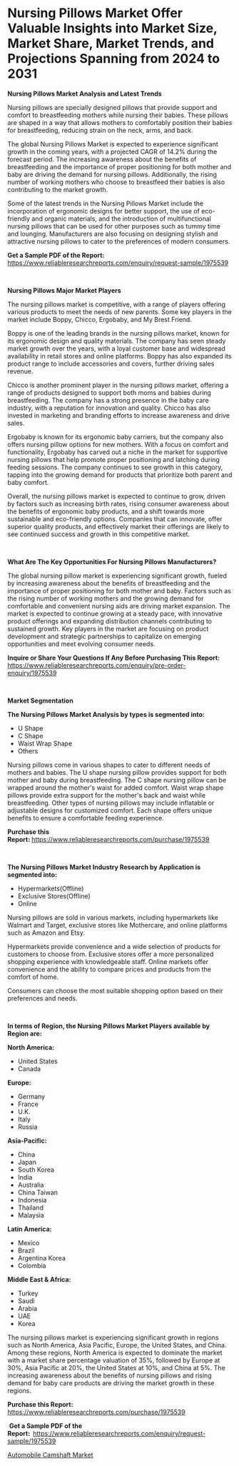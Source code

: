 <p><h1>Nursing Pillows Market Offer Valuable Insights into Market Size, Market Share, Market Trends, and Projections Spanning from 2024 to 2031</h1></p><p><strong>Nursing Pillows Market Analysis and Latest Trends</strong></p>
<p><p>Nursing pillows are specially designed pillows that provide support and comfort to breastfeeding mothers while nursing their babies. These pillows are shaped in a way that allows mothers to comfortably position their babies for breastfeeding, reducing strain on the neck, arms, and back.</p><p>The global Nursing Pillows Market is expected to experience significant growth in the coming years, with a projected CAGR of 14.2% during the forecast period. The increasing awareness about the benefits of breastfeeding and the importance of proper positioning for both mother and baby are driving the demand for nursing pillows. Additionally, the rising number of working mothers who choose to breastfeed their babies is also contributing to the market growth.</p><p>Some of the latest trends in the Nursing Pillows Market include the incorporation of ergonomic designs for better support, the use of eco-friendly and organic materials, and the introduction of multifunctional nursing pillows that can be used for other purposes such as tummy time and lounging. Manufacturers are also focusing on designing stylish and attractive nursing pillows to cater to the preferences of modern consumers.</p></p>
<p><strong>Get a Sample PDF of the Report:&nbsp;</strong> <a href="https://www.reliableresearchreports.com/enquiry/request-sample/1975539">https://www.reliableresearchreports.com/enquiry/request-sample/1975539</a></p>
<p>&nbsp;</p>
<p><strong>Nursing Pillows Major Market Players</strong></p>
<p><p>The nursing pillows market is competitive, with a range of players offering various products to meet the needs of new parents. Some key players in the market include Boppy, Chicco, Ergobaby, and My Brest Friend.</p><p>Boppy is one of the leading brands in the nursing pillows market, known for its ergonomic design and quality materials. The company has seen steady market growth over the years, with a loyal customer base and widespread availability in retail stores and online platforms. Boppy has also expanded its product range to include accessories and covers, further driving sales revenue.</p><p>Chicco is another prominent player in the nursing pillows market, offering a range of products designed to support both moms and babies during breastfeeding. The company has a strong presence in the baby care industry, with a reputation for innovation and quality. Chicco has also invested in marketing and branding efforts to increase awareness and drive sales.</p><p>Ergobaby is known for its ergonomic baby carriers, but the company also offers nursing pillow options for new mothers. With a focus on comfort and functionality, Ergobaby has carved out a niche in the market for supportive nursing pillows that help promote proper positioning and latching during feeding sessions. The company continues to see growth in this category, tapping into the growing demand for products that prioritize both parent and baby comfort.</p><p>Overall, the nursing pillows market is expected to continue to grow, driven by factors such as increasing birth rates, rising consumer awareness about the benefits of ergonomic baby products, and a shift towards more sustainable and eco-friendly options. Companies that can innovate, offer superior quality products, and effectively market their offerings are likely to see continued success and growth in this competitive market.</p></p>
<p>&nbsp;</p>
<p><strong>What Are The Key Opportunities For Nursing Pillows Manufacturers?</strong></p>
<p><p>The global nursing pillow market is experiencing significant growth, fueled by increasing awareness about the benefits of breastfeeding and the importance of proper positioning for both mother and baby. Factors such as the rising number of working mothers and the growing demand for comfortable and convenient nursing aids are driving market expansion. The market is expected to continue growing at a steady pace, with innovative product offerings and expanding distribution channels contributing to sustained growth. Key players in the market are focusing on product development and strategic partnerships to capitalize on emerging opportunities and meet evolving consumer needs.</p></p>
<p><strong>Inquire or Share Your Questions If Any Before Purchasing This Report:</strong> <a href="https://www.reliableresearchreports.com/enquiry/pre-order-enquiry/1975539">https://www.reliableresearchreports.com/enquiry/pre-order-enquiry/1975539</a></p>
<p>&nbsp;</p>
<p><strong>Market Segmentation</strong></p>
<p><strong>The Nursing Pillows Market Analysis by types is segmented into:</strong></p>
<p><ul><li>U Shape</li><li>C Shape</li><li>Waist Wrap Shape</li><li>Others</li></ul></p>
<p><p>Nursing pillows come in various shapes to cater to different needs of mothers and babies. The U shape nursing pillow provides support for both mother and baby during breastfeeding. The C shape nursing pillow can be wrapped around the mother's waist for added comfort. Waist wrap shape pillows provide extra support for the mother's back and waist while breastfeeding. Other types of nursing pillows may include inflatable or adjustable designs for customized comfort. Each shape offers unique benefits to ensure a comfortable feeding experience.</p></p>
<p><strong>Purchase this Report:&nbsp;</strong><a href="https://www.reliableresearchreports.com/purchase/1975539">https://www.reliableresearchreports.com/purchase/1975539</a></p>
<p>&nbsp;</p>
<p><strong>The Nursing Pillows Market Industry Research by Application is segmented into:</strong></p>
<p><ul><li>Hypermarkets(Offline)</li><li>Exclusive Stores(Offline)</li><li>Online</li></ul></p>
<p><p>Nursing pillows are sold in various markets, including hypermarkets like Walmart and Target, exclusive stores like Mothercare, and online platforms such as Amazon and Etsy. </p><p>Hypermarkets provide convenience and a wide selection of products for customers to choose from. Exclusive stores offer a more personalized shopping experience with knowledgeable staff. Online markets offer convenience and the ability to compare prices and products from the comfort of home. </p><p>Consumers can choose the most suitable shopping option based on their preferences and needs.</p></p>
<p>&nbsp;</p>
<p><strong>In terms of Region, the Nursing Pillows Market Players available by Region are:</strong></p>
<p>
    <p> <strong> North America: </strong>
        <ul>
            <li>United States</li>
            <li>Canada</li>
        </ul>
        </p> 
    <p> <strong> Europe: </strong>
        <ul>
            <li>Germany</li>
            <li>France</li>
            <li>U.K.</li>
            <li>Italy</li>
            <li>Russia</li>
        </ul>
        </p> 
    <p> <strong> Asia-Pacific: </strong>
        <ul>
            <li>China</li>
            <li>Japan</li>
            <li>South Korea</li>
            <li>India</li>
            <li>Australia</li>
            <li>China Taiwan</li>
            <li>Indonesia</li>
            <li>Thailand</li>
            <li>Malaysia</li>
        </ul>
        </p> 
    <p> <strong> Latin America: </strong>
        <ul>
            <li>Mexico</li>
            <li>Brazil</li>
            <li>Argentina Korea</li>
            <li>Colombia</li>
        </ul>
        </p> 
    <p> <strong> Middle East & Africa: </strong>
        <ul>
            <li>Turkey</li>
            <li>Saudi</li>
            <li>Arabia</li>
            <li>UAE</li>
            <li>Korea</li>
        </ul>
    </p>
    </p>
<p><p>The nursing pillows market is experiencing significant growth in regions such as North America, Asia Pacific, Europe, the United States, and China. Among these regions, North America is expected to dominate the market with a market share percentage valuation of 35%, followed by Europe at 30%, Asia Pacific at 20%, the United States at 10%, and China at 5%. The increasing awareness about the benefits of nursing pillows and rising demand for baby care products are driving the market growth in these regions.</p></p>
<p><strong>Purchase this Report: </strong><a href="https://www.reliableresearchreports.com/purchase/1975539">https://www.reliableresearchreports.com/purchase/1975539</a></p>
<p>&nbsp;<strong>Get a Sample PDF of the Report:&nbsp;&nbsp;</strong><a href="https://www.reliableresearchreports.com/enquiry/request-sample/1975539">https://www.reliableresearchreports.com/enquiry/request-sample/1975539</a></p>
<p><strong></strong></p>
<p><p><a href="https://military-diascia-e68.notion.site/Insights-into-Automobile-Camshaft-Market-Size-Analysing-Market-Share-Trends-and-Growth-from-2024--40f4045b766c48da8cc1162a77c1578e">Automobile Camshaft Market</a></p></p>